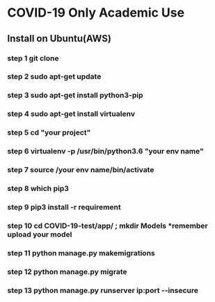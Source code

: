 # COVID-19 Only Academic Use

## Install on Ubuntu(AWS)

### step 1 git clone

### step 2 sudo apt-get update

### step 3 sudo apt-get install python3-pip

### step 4 sudo apt-get install virtualenv

### step 5 cd "your project"

### step 6 virtualenv -p /usr/bin/python3.6 "your env name"

### step 7 source /your env name/bin/activate

### step 8 which pip3

### step 9 pip3 install -r requirement

### step 10 cd COVID-19-test/app/ ; mkdir Models  *remember upload your model

### step 11 python manage.py makemigrations

### step 12 python manage.py migrate

### step 13 python manage.py runserver ip:port --insecure



